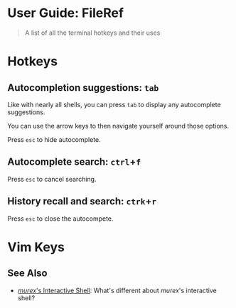 # User Guide: FileRef

> A list of all the terminal hotkeys and their uses

# Hotkeys

## Autocompletion suggestions: `tab`

Like with nearly all shells, you can press `tab` to display any autocomplete
suggestions.

You can use the arrow keys to then navigate yourself around those options.

Press `esc` to hide autocomplete.

## Autocomplete search: `ctrl`+`f`

Press `esc` to cancel searching.

## History recall and search: `ctrk`+`r`

Press `esc` to close the autocompete.

# Vim Keys

##

## See Also

* [_murex_'s Interactive Shell](../user-guide/interactive-shell.md):
  What's different about _murex_'s interactive shell?